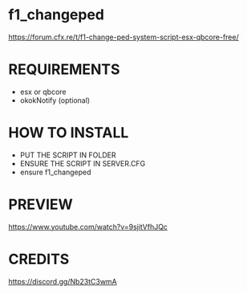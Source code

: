 # f1_changeped

https://forum.cfx.re/t/f1-change-ped-system-script-esx-qbcore-free/

# REQUIREMENTS

- esx or qbcore
- okokNotify (optional)

# HOW TO INSTALL

- PUT THE SCRIPT IN FOLDER
- ENSURE THE SCRIPT IN SERVER.CFG
- ensure f1_changeped

# PREVIEW 

https://www.youtube.com/watch?v=9sjitVfhJQc

# CREDITS

https://discord.gg/Nb23tC3wmA
